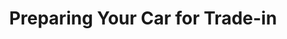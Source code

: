 ---
# head
title: 'Preparing Your Car for Trade-in'
description: 'Vehicle trade-in web site'

# site
social: {
  facebookUrl: 'https://www.facebook.com/someurl',
  twitterUrl: 'https://www.twitter.com/someUrl',
  youtubeUrl: 'https://www.youtube.com/someUrl',
  instagramUrl: 'https://www.instagram.com/someUrl',
  linkedInUrl: 'https://www.linkedIn.com/someUrl',
}

# disclaimer
disclaimer: {
  logo: '../imag/logo-footer.svg',
  madeBy: 'Automotive dealer website by 3-2-1 Ignition',
  copyright: '2018-2019  3-2-1 Ignition, LCC'
}

# footer
footer: {
  address: '92 35 Granville St,Fairfield, CT 06824',
  phone: '839-123-111',
  email: 'info@dealership.com',
  menuItems: [
    { text: 'Home', url: '/' },
    { text: 'Find a car', url: '/search' },
    { text: 'Get pre-approval', url: 'pre-approval' },
    { text: 'Sell your car', url: 'sell-car' },
    { text: 'Services', url: '#' },
    { text: 'Terms &amp; conditions', url: '#' },
  ],
}

# header
header: {
  #assets
  logoUrl: '../imag/snl-logo.png',
  brandUrl: '',
  # mobile buttons
  mobileButtons: [
    { text: 'SALES', url: '/sell-car' },
    { text: 'SERVICES', url: '#' },
    { text: 'DIRECTION', url: '#' },
  ],
  #slides
  slides: ['/imag/carro.jpg', '/imag/carro.jpg', '/imag/carro.jpg'],
  # top-bar
  address: '101 SW Grady Way, Renton, WA 98057',
  phone: '839-123-111',
  schedule: 'Open today! 8:00 AM - 6:00 PM',
  # menu items
  menuItems: [
    { text: 'Find your next car', url: '#!', subItems: [
        { text: 'All inventory', url: '/search'},
        { text: 'All new', url: '#', subItems: [
            { text: 'All inventory', url: '/search'},
            { text: 'By body type', url: '/bodytype-search'},
        ]},
        { text: 'All Pre-owned', url: '#', subItems: [
          { text: 'All inventory', url: '/search'},
          { text: 'By body type', url: '/bodytype-search'},
          { text: 'Under $15,000', url: '#'},
        ]},
        { text: 'Commercial', url: '#'},
    ]},
    { text: 'Finance your car', url: '#', subItems: [
      { text: 'Get pre-approved', url: '/pre-approved'},
      { text: 'Car loan calculator', url: '/calculator'},
    ]},
    { text: 'Sell your car', url: '#', selected: true, subItems: [
      { text: 'We''ll buy your car', url: '/sell-car'},
      { text: 'Get trade-in value', url: '/prepare'},
    ]}, 
  ],
  # search input
  searchPlaceholder: 'Find your next car',
}

# get-in-touch
getInTouch: {
  title: 'Get in touch',
  address: '92 35 Grandville St, Fairfield, CT 06824',
  phone: '839-123-111',
  email: 'service@dealership.com',
  servicesPhone: '839-123-111',
  servicesEmail: 'service@dealership.com',
  openingWeekDays: '10:00 - 22:00',
  openingSaturdays: '09:00 - 23:00',
  openingSundays: '10:00 - 22:00'
}

# footer contact
footerContact: {
  mobileElements: [
    { name: 'Car payment calculator', url: '/calculator' },
    { name: 'Find a car', url: '/search' },
    { name: 'Get pre-approved', url: '/pre-approved' },
    { name: 'Sell your car', url: '/sell-car' },
    { name: 'Terms & conditions', url: '#!' },
  ],
  rowOne: {
    title: 'Links',
    elements: [
      { name: 'Home', link: '/' },
      { name: 'Sell your car', link: '/sell-car' },
      { name: 'Find a car', link: '/search' },
      { name: 'Services', link: '#!' },
      { name: 'Get pre-approval', link: '/pre-approved' },
      { name: 'Terms & Conditions', link: '#!' }
    ]
  },
  rowTwo: {
    title: 'Contacts',
    phone: '839-923-111',
    email: 'info@dealership.com',
    location: '920 S.W. Grady Way, Renton, WA, 98057',
    mapsUrl: 'https://goo.gl/maps/9p6DrwbY29k'
  },
  rowThree: {
    title: 'Stay Updated',
    inputPlaceholder: 'Your email address',
  }
}

# first section
firstSection: {
  title: 'Preparing Your Car for Trade-in',
  appraisalScheduleButton: 'Schedule in-person appraisal',
  onlineAppraisalButton: 'Get online appraisal'
}

# content
content: {
  title: 'Our Tips to Prepare Your Car',
  text: 'Lorem ipsum dolor sit amet, consectetur adipiscing elit. Ut sagittis lectus erat, ut malesuada ex laoreet nec. Vivamus ut scelerisque metus. Vivamus posuere turpis non lectus pretium aliquet sit amet a augue. Proin volutpat libero id diam pretium mollis. Quisque tempor orci ut odio iaculis, sed ornare lacus vestibulum. Cras ultricies mollis sapien at egestas. Pellentesque in viverra magna. Nullam gravida mauris in turpis commodo ultricies.',
  listItems: [
    {
      image: 'https://via.placeholder.com/150',
      title: 'Nam libero tempore',
      text: 'Lorem ipsum dolor sit amet, consectetur adipiscing elit. Ut sagittis lectus erat, ut malesuada ex laoreet nec.'
    },
    {
      image: 'https://via.placeholder.com/150',
      title: 'Nam libero tempore',
      text: 'Lorem ipsum dolor sit amet, consectetur adipiscing elit. Ut sagittis lectus erat, ut malesuada ex laoreet nec.'
    },
    {
      image: 'https://via.placeholder.com/150',
      title: 'Nam libero tempore',
      text: 'Lorem ipsum dolor sit amet, consectetur adipiscing elit. Ut sagittis lectus erat, ut malesuada ex laoreet nec.'
    },
    {
      image: 'https://via.placeholder.com/150',
      title: 'Nam libero tempore',
      text: 'Lorem ipsum dolor sit amet, consectetur adipiscing elit. Ut sagittis lectus erat, ut malesuada ex laoreet nec.'
    },
    {
      image: 'https://via.placeholder.com/150',
      title: 'Nam libero tempore',
      text: 'Lorem ipsum dolor sit amet, consectetur adipiscing elit. Ut sagittis lectus erat, ut malesuada ex laoreet nec.'
    },
    {
      image: 'https://via.placeholder.com/150',
      title: 'Nam libero tempore',
      text: 'Lorem ipsum dolor sit amet, consectetur adipiscing elit. Ut sagittis lectus erat, ut malesuada ex laoreet nec.'
    }
  ]
}

# lower banner
lowerBanner: {
  title: 'Lorem ipsum dolor sit amet adipiscing?',
  buttonText: We'll buy your car
}

layout: prepare

---